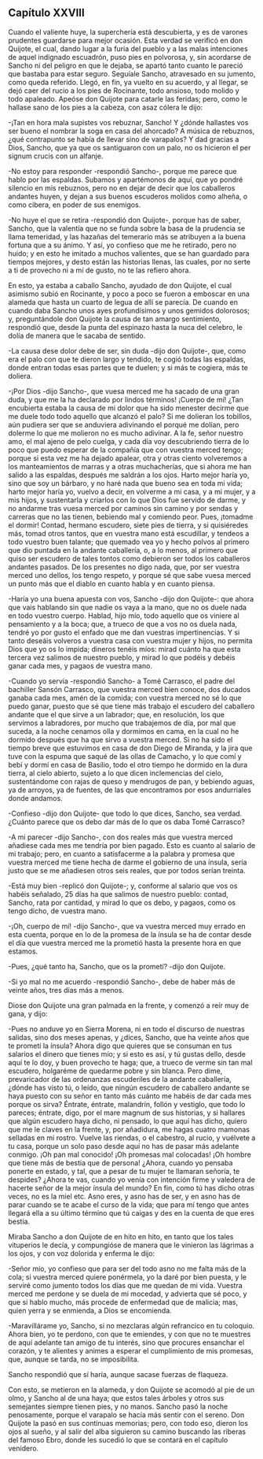 Capítulo XXVIII
---------------

Cuando el valiente huye, la superchería está descubierta, y es de varones prudentes guardarse para mejor ocasión. Esta verdad se verificó en don Quijote, el cual, dando lugar a la furia del pueblo y a las malas intenciones de aquel indignado escuadrón, puso pies en polvorosa, y, sin acordarse de Sancho ni del peligro en que le dejaba, se apartó tanto cuanto le pareció que bastaba para estar seguro. Seguíale Sancho, atravesado en su jumento, como queda referido. Llegó, en fin, ya vuelto en su acuerdo, y al llegar, se dejó caer del rucio a los pies de Rocinante, todo ansioso, todo molido y todo apaleado. Apeóse don Quijote para catarle las feridas; pero, como le hallase sano de los pies a la cabeza, con asaz cólera le dijo:

-¡Tan en hora mala supistes vos rebuznar, Sancho! Y ¿dónde hallastes vos ser bueno el nombrar la soga en casa del ahorcado? A música de rebuznos, ¿qué contrapunto se había de llevar sino de varapalos? Y dad gracias a Dios, Sancho, que ya que os santiguaron con un palo, no os hicieron el per signum crucis con un alfanje.

-No estoy para responder -respondió Sancho-, porque me parece que hablo por las espaldas. Subamos y apartémonos de aquí, que yo pondré silencio en mis rebuznos, pero no en dejar de decir que los caballeros andantes huyen, y dejan a sus buenos escuderos molidos como alheña, o como cibera, en poder de sus enemigos.

-No huye el que se retira -respondió don Quijote-, porque has de saber, Sancho, que la valentía que no se funda sobre la basa de la prudencia se llama temeridad, y las hazañas del temerario más se atribuyen a la buena fortuna que a su ánimo. Y así, yo confieso que me he retirado, pero no huido; y en esto he imitado a muchos valientes, que se han guardado para tiempos mejores, y desto están las historias llenas, las cuales, por no serte a ti de provecho ni a mí de gusto, no te las refiero ahora.

En esto, ya estaba a caballo Sancho, ayudado de don Quijote, el cual asimismo subió en Rocinante, y poco a poco se fueron a emboscar en una alameda que hasta un cuarto de legua de allí se parecía. De cuando en cuando daba Sancho unos ayes profundísimos y unos gemidos dolorosos; y, preguntándole don Quijote la causa de tan amargo sentimiento, respondió que, desde la punta del espinazo hasta la nuca del celebro, le dolía de manera que le sacaba de sentido.

-La causa dese dolor debe de ser, sin duda -dijo don Quijote-, que, como era el palo con que te dieron largo y tendido, te cogió todas las espaldas, donde entran todas esas partes que te duelen; y si más te cogiera, más te doliera.

-¡Por Dios -dijo Sancho-, que vuesa merced me ha sacado de una gran duda, y que me la ha declarado por lindos términos! ¡Cuerpo de mí! ¿Tan encubierta estaba la causa de mi dolor que ha sido menester decirme que me duele todo todo aquello que alcanzó el palo? Si me dolieran los tobillos, aún pudiera ser que se anduviera adivinando el porqué me dolían, pero dolerme lo que me molieron no es mucho adivinar. A la fe, señor nuestro amo, el mal ajeno de pelo cuelga, y cada día voy descubriendo tierra de lo poco que puedo esperar de la compañía que con vuestra merced tengo; porque si esta vez me ha dejado apalear, otra y otras ciento volveremos a los manteamientos de marras y a otras muchacherías, que si ahora me han salido a las espaldas, después me saldrán a los ojos. Harto mejor haría yo, sino que soy un bárbaro, y no haré nada que bueno sea en toda mi vida; harto mejor haría yo, vuelvo a decir, en volverme a mi casa, y a mi mujer, y a mis hijos, y sustentarla y criarlos con lo que Dios fue servido de darme, y no andarme tras vuesa merced por caminos sin camino y por sendas y carreras que no las tienen, bebiendo mal y comiendo peor. Pues, ¡tomadme el dormir! Contad, hermano escudero, siete pies de tierra, y si quisiéredes más, tomad otros tantos, que en vuestra mano está escudillar, y tendeos a todo vuestro buen talante; que quemado vea yo y hecho polvos al primero que dio puntada en la andante caballería, o, a lo menos, al primero que quiso ser escudero de tales tontos como debieron ser todos los caballeros andantes pasados. De los presentes no digo nada, que, por ser vuestra merced uno dellos, los tengo respeto, y porque sé que sabe vuesa merced un punto más que el diablo en cuanto habla y en cuanto piensa.

-Haría yo una buena apuesta con vos, Sancho -dijo don Quijote-: que ahora que vais hablando sin que nadie os vaya a la mano, que no os duele nada en todo vuestro cuerpo. Hablad, hijo mío, todo aquello que os viniere al pensamiento y a la boca; que, a trueco de que a vos no os duela nada, tendré yo por gusto el enfado que me dan vuestras impertinencias. Y si tanto deseáis volveros a vuestra casa con vuestra mujer y hijos, no permita Dios que yo os lo impida; dineros tenéis míos: mirad cuánto ha que esta tercera vez salimos de nuestro pueblo, y mirad lo que podéis y debéis ganar cada mes, y pagaos de vuestra mano.

-Cuando yo servía -respondió Sancho- a Tomé Carrasco, el padre del bachiller Sansón Carrasco, que vuestra merced bien conoce, dos ducados ganaba cada mes, amén de la comida; con vuestra merced no sé lo que puedo ganar, puesto que sé que tiene más trabajo el escudero del caballero andante que el que sirve a un labrador; que, en resolución, los que servimos a labradores, por mucho que trabajemos de día, por mal que suceda, a la noche cenamos olla y dormimos en cama, en la cual no he dormido después que ha que sirvo a vuestra merced. Si no ha sido el tiempo breve que estuvimos en casa de don Diego de Miranda, y la jira que tuve con la espuma que saqué de las ollas de Camacho, y lo que comí y bebí y dormí en casa de Basilio, todo el otro tiempo he dormido en la dura tierra, al cielo abierto, sujeto a lo que dicen inclemencias del cielo, sustentándome con rajas de queso y mendrugos de pan, y bebiendo aguas, ya de arroyos, ya de fuentes, de las que encontramos por esos andurriales donde andamos.

-Confieso -dijo don Quijote- que todo lo que dices, Sancho, sea verdad. ¿Cuánto parece que os debo dar más de lo que os daba Tomé Carrasco?

-A mi parecer -dijo Sancho-, con dos reales más que vuestra merced añadiese cada mes me tendría por bien pagado. Esto es cuanto al salario de mi trabajo; pero, en cuanto a satisfacerme a la palabra y promesa que vuestra merced me tiene hecha de darme el gobierno de una ínsula, sería justo que se me añadiesen otros seis reales, que por todos serían treinta.

-Está muy bien -replicó don Quijote-; y, conforme al salario que vos os habéis señalado, 25 días ha que salimos de nuestro pueblo: contad, Sancho, rata por cantidad, y mirad lo que os debo, y pagaos, como os tengo dicho, de vuestra mano.

-¡Oh, cuerpo de mí! -dijo Sancho-, que va vuestra merced muy errado en esta cuenta, porque en lo de la promesa de la ínsula se ha de contar desde el día que vuestra merced me la prometió hasta la presente hora en que estamos.

-Pues, ¿qué tanto ha, Sancho, que os la prometí? -dijo don Quijote.

-Si yo mal no me acuerdo -respondió Sancho-, debe de haber más de veinte años, tres días más a menos.

Diose don Quijote una gran palmada en la frente, y comenzó a reír muy de gana, y dijo:

-Pues no anduve yo en Sierra Morena, ni en todo el discurso de nuestras salidas, sino dos meses apenas, y ¿dices, Sancho, que ha veinte años que te prometí la ínsula? Ahora digo que quieres que se consuman en tus salarios el dinero que tienes mío; y si esto es así, y tú gustas dello, desde aquí te lo doy, y buen provecho te haga; que, a trueco de verme sin tan mal escudero, holgaréme de quedarme pobre y sin blanca. Pero dime, prevaricador de las ordenanzas escuderiles de la andante caballería, ¿dónde has visto tú, o leído, que ningún escudero de caballero andante se haya puesto con su señor en tanto más cuánto me habéis de dar cada mes porque os sirva? Éntrate, éntrate, malandrín, follón y vestiglo, que todo lo pareces; éntrate, digo, por el mare magnum de sus historias, y si hallares que algún escudero haya dicho, ni pensado, lo que aquí has dicho, quiero que me le claves en la frente, y, por añadidura, me hagas cuatro mamonas selladas en mi rostro. Vuelve las riendas, o el cabestro, al rucio, y vuélvete a tu casa, porque un solo paso desde aquí no has de pasar más adelante conmigo. ¡Oh pan mal conocido! ¡Oh promesas mal colocadas! ¡Oh hombre que tiene más de bestia que de persona! ¿Ahora, cuando yo pensaba ponerte en estado, y tal, que a pesar de tu mujer te llamaran señoría, te despides? ¿Ahora te vas, cuando yo venía con intención firme y valedera de hacerte señor de la mejor ínsula del mundo? En fin, como tú has dicho otras veces, no es la miel etc. Asno eres, y asno has de ser, y en asno has de parar cuando se te acabe el curso de la vida; que para mí tengo que antes llegará ella a su último término que tú caigas y des en la cuenta de que eres bestia.

Miraba Sancho a don Quijote de en hito en hito, en tanto que los tales vituperios le decía, y compungióse de manera que le vinieron las lágrimas a los ojos, y con voz dolorida y enferma le dijo:

-Señor mío, yo confieso que para ser del todo asno no me falta más de la cola; si vuestra merced quiere ponérmela, yo la daré por bien puesta, y le serviré como jumento todos los días que me quedan de mi vida. Vuestra merced me perdone y se duela de mi mocedad, y advierta que sé poco, y que si hablo mucho, más procede de enfermedad que de malicia; mas, quien yerra y se enmienda, a Dios se encomienda.

-Maravillárame yo, Sancho, si no mezclaras algún refrancico en tu coloquio. Ahora bien, yo te perdono, con que te emiendes, y con que no te muestres de aquí adelante tan amigo de tu interés, sino que procures ensanchar el corazón, y te alientes y animes a esperar el cumplimiento de mis promesas, que, aunque se tarda, no se imposibilita.

Sancho respondió que sí haría, aunque sacase fuerzas de flaqueza.

Con esto, se metieron en la alameda, y don Quijote se acomodó al pie de un olmo, y Sancho al de una haya; que estos tales árboles y otros sus semejantes siempre tienen pies, y no manos. Sancho pasó la noche penosamente, porque el varapalo se hacía más sentir con el sereno. Don Quijote la pasó en sus continuas memorias; pero, con todo eso, dieron los ojos al sueño, y al salir del alba siguieron su camino buscando las riberas del famoso Ebro, donde les sucedió lo que se contará en el capítulo venidero.
